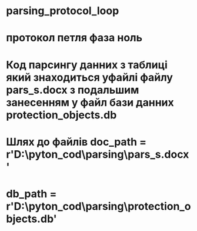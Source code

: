 # parsing_protocol_loop
# протокол петля фаза ноль
# Код парсингу данних з таблиці який знаходиться уфайлі файлу pars_s.docx з подальшим занесенням у файл бази данних protection_objects.db
# Шлях до файлів doc_path = r'D:\\pyton_cod\\parsing\\pars_s.docx' 
# db_path = r'D:\\pyton_cod\\parsing\\protection_objects.db'
